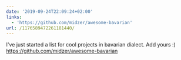```yaml
---
date: '2019-09-24T22:09:24+02:00'
links:
  - 'https://github.com/midzer/awesome-bavarian'
url: /1176589472261181440/
---
```

I've just started a list for cool projects in bavarian dialect. Add yours :) https://github.com/midzer/awesome-bavarian
